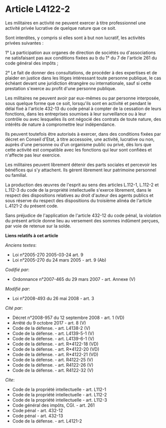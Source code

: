 # Article L4122-2

Les militaires en activité ne peuvent exercer à titre professionnel une activité privée lucrative de quelque nature que ce
soit. 

Sont interdites, y compris si elles sont à but non lucratif, les activités privées suivantes : 

1° La participation aux organes de direction de sociétés ou d'associations ne satisfaisant pas aux conditions fixées au b du
1° du 7 de l'article 261 du code général des impôts ; 

2° Le fait de donner des consultations, de procéder à des expertises et de plaider en justice dans les litiges intéressant
toute personne publique, le cas échéant devant une juridiction étrangère ou internationale, sauf si cette prestation s'exerce
au profit d'une personne publique. 

Les militaires ne peuvent avoir par eux-mêmes ou par personne interposée, sous quelque forme que ce soit, lorsqu'ils sont en
activité et pendant le délai fixé à l'article 432-13 du code pénal à compter de la cessation de leurs fonctions, dans les
entreprises soumises à leur surveillance ou à leur contrôle ou avec lesquelles ils ont négocié des contrats de toute nature,
des intérêts de nature à compromettre leur indépendance. 

Ils peuvent toutefois être autorisés à exercer, dans des conditions fixées par décret en Conseil d'Etat, à titre accessoire,
une activité, lucrative ou non, auprès d'une personne ou d'un organisme public ou privé, dès lors que cette activité est
compatible avec les fonctions qui leur sont confiées et n'affecte pas leur exercice. 

Les militaires peuvent librement détenir des parts sociales et percevoir les bénéfices qui s'y attachent. Ils gèrent
librement leur patrimoine personnel ou familial. 

La production des œuvres de l'esprit au sens des articles L.112-1, L.112-2 et L.112-3 du code de la propriété intellectuelle
s'exerce librement, dans le respect des dispositions relatives au droit d'auteur des agents publics et sous réserve du
respect des dispositions du troisième alinéa de l'article L.4121-2 du présent code. 

Sans préjudice de l'application de l'article 432-12 du code pénal, la violation du présent article donne lieu au versement
des sommes indûment perçues, par voie de retenue sur la solde.

**Liens relatifs à cet article**

_Anciens textes_:

  - Loi n°2005-270 2005-03-24 art. 9
  - Loi n°2005-270 du 24 mars 2005 - art. 9 (Ab)

_Codifié par_:

  - Ordonnance n°2007-465 du 29 mars 2007 - art. Annexe (V)

_Modifié par_:

  - Loi n°2008-493 du 26 mai 2008 - art. 3

_Cité par_:

  - Décret n°2008-957 du 12 septembre 2008 - art. 1 (VD)
  - Arrêté du 9 octobre 2017 - art. 8 (V)
  - Code de la défense. - art. L4138-2 (V)
  - Code de la défense. - art. L4139-5-1 (V)
  - Code de la défense. - art. L4139-6-1 (V)
  - Code de la défense. - art. R*4122-18 (VD)
  - Code de la défense. - art. R*4122-20 (VD)
  - Code de la défense. - art. R*4122-21 (VD)
  - Code de la défense. - art. R4122-25 (V)
  - Code de la défense. - art. R4122-26 (V)
  - Code de la défense. - art. R4122-32 (V)

_Cite_:

  - Code de la propriété intellectuelle - art. L112-1
  - Code de la propriété intellectuelle - art. L112-2
  - Code de la propriété intellectuelle - art. L112-3
  - Code général des impôts, CGI. - art. 261
  - Code pénal - art. 432-12
  - Code pénal - art. 432-13
  - Code de la défense. - art. L4121-2
